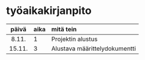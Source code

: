 # työaikakirjanpito

| päivä | aika | mitä tein |
|:----: |:-----|:----------|
| 8.11. | 1    | Projektin alustus |
| 15.11. | 3    | Alustava määrittelydokumentti |
 

